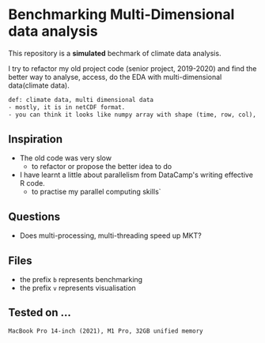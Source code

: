 # Benchmarking Multi-Dimensional data analysis

This repository is a **simulated** bechmark of climate data analysis.

I try to refactor my old project code (senior project, 2019-2020) and find the better way to analyse, access, do the EDA with multi-dimensional data(climate data).

```txt
def: climate data, multi dimensional data
- mostly, it is in netCDF format.
- you can think it looks like numpy array with shape (time, row, col), the (row, col) is a map.
```

## Inspiration

- The old code was very slow
  - to refactor or propose the better idea to do
- I have learnt a little about parallelism from DataCamp's writing effective R code.
  - to practise my parallel computing skills`

## Questions

- Does multi-processing, multi-threading speed up MKT?

## Files

- the prefix `b` represents benchmarking
- the prefix `v` represents visualisation

## Tested on ...

```txt
MacBook Pro 14-inch (2021), M1 Pro, 32GB unified memory
```
